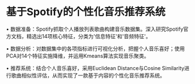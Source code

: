 # 基于Spotify的个性化音乐推荐系统

•	数据准备：Spotify抓取个人播放列表歌曲构建音乐数据集。深入研究Spotify官方文档，精选出14项核心特征，分类为'信息特征'和'音频特征'。


•	数据分析：对数据集中的各项指标进行可视化分析，把握个人音乐喜好；使用PCA对14个特征实施降维，并运用Kmeans算法实现音乐聚类。



•	推荐系统：结合个人音乐喜好，采用Euclidean Distance与Cosine Similarity进行歌曲相似性评估，从而实现了一款基于内容的个性化音乐推荐系统。

